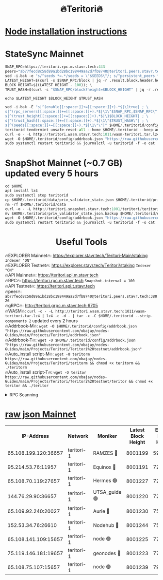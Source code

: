 <h1 align="center"> 🔥Teritori🔥</h1>


[Node installation instructions](https://github.com/obajay/nodes-Guides/tree/main/Projects/Teritori)
=

# StateSync Mainnet
```python
SNAP_RPC=https://teritori.rpc.m.stavr.tech:443
peers="ab77fecd8c58d89a1bd28bc198449aa2d7fb8740@teritori.peers.stavr.tech:38026"
sed -i.bak -e "s/^seeds *=.*/seeds = \"$SEEDS\"/; s/^persistent_peers *=.*/persistent_peers = \"$PEERS\"/" $HOME/.teritorid/config/config.toml
LATEST_HEIGHT=$(curl -s $SNAP_RPC/block | jq -r .result.block.header.height); \
BLOCK_HEIGHT=$((LATEST_HEIGHT - 100)); \
TRUST_HASH=$(curl -s "$SNAP_RPC/block?height=$BLOCK_HEIGHT" | jq -r .result.block_id.hash)

echo $LATEST_HEIGHT $BLOCK_HEIGHT $TRUST_HASH

sed -i.bak -E "s|^(enable[[:space:]]+=[[:space:]]+).*$|\1true| ; \
s|^(rpc_servers[[:space:]]+=[[:space:]]+).*$|\1\"$SNAP_RPC,$SNAP_RPC\"| ; \
s|^(trust_height[[:space:]]+=[[:space:]]+).*$|\1$BLOCK_HEIGHT| ; \
s|^(trust_hash[[:space:]]+=[[:space:]]+).*$|\1\"$TRUST_HASH\"| ; \
s|^(seeds[[:space:]]+=[[:space:]]+).*$|\1\"\"|" $HOME/.teritorid/config/config.toml
teritorid tendermint unsafe-reset-all --home $HOME/.teritorid --keep-addr-book
curl -o - -L http://teritori.wasm.stavr.tech:1011/wasm-teritori.tar.lz4 | lz4 -c -d - | tar -x -C $HOME/.teritorid --strip-components 2
wget -O $HOME/.teritorid/config/addrbook.json "https://raw.githubusercontent.com/obajay/nodes-Guides/main/Projects/Teritori/addrbook.json"
sudo systemctl restart teritorid && journalctl -u teritorid -f -o cat
```

# SnapShot Mainnet (~0.7 GB) updated every 5 hours
```python
cd $HOME
apt install lz4
sudo systemctl stop teritorid
cp $HOME/.teritorid/data/priv_validator_state.json $HOME/.teritorid/priv_validator_state.json.backup
rm -rf $HOME/.teritorid/data
curl -o - -L http://teritori.snapshot.stavr.tech:1001/teritori/teritori-snap.tar.lz4 | lz4 -c -d - | tar -x -C $HOME/.teritorid --strip-components 2
mv $HOME/.teritorid/priv_validator_state.json.backup $HOME/.teritorid/data/priv_validator_state.json
wget -O $HOME/.teritorid/config/addrbook.json "https://raw.githubusercontent.com/obajay/nodes-Guides/main/Projects/Teritori/addrbook.json"
sudo systemctl restart teritorid && journalctl -u teritorid -f -o cat
```
 <h1 align="center"> Useful Tools</h1>

🔥EXPLORER Mainnet🔥:      https://explorer.stavr.tech/Teritori-Main/staking      `Indexer "ON"` \
🔥EXPLORER Testnet🔥:        https://explorer.stavr.tech/Teritori/staking            `Indexer "ON"` \
🔥API Mainnet🔥:                   https://teritori.api.m.stavr.tech \
🔥RPC🔥:                                   https://teritori.rpc.m.stavr.tech                         `Snapshot-interval = 100` \
🔥API Testnet🔥:                     https://teritori.api.t.stavr.tech \
🔥peer🔥:                     `ab77fecd8c58d89a1bd28bc198449aa2d7fb8740@teritori.peers.stavr.tech:38026` \
🔥gRPC🔥:                                http://teritori.grpc.m.stavr.tech:6705 \
🔥WASM🔥: ```curl -o - -L http://teritori.wasm.stavr.tech:1011/wasm-teritori.tar.lz4 | lz4 -c -d - | tar -x -C $HOME/.teritorid --strip-components 2``` updated every 2 hours \
🔥Addrbook-M🔥:    ```wget -O $HOME/.teritorid/config/addrbook.json "https://raw.githubusercontent.com/obajay/nodes-Guides/main/Projects/Teritori/addrbook.json"``` \
🔥Addrbook-T🔥:    ```wget -O $HOME/.teritorid/config/addrbook.json "https://raw.githubusercontent.com/obajay/nodes-Guides/main/Projects/Teritori/Teritori%20testnet/addrbook.json"``` \
🔥Auto_install script-M🔥: ```wget -O teritorm https://raw.githubusercontent.com/obajay/nodes-Guides/main/Projects/Teritori/teritorm && chmod +x teritorm && ./teritorm``` \
🔥Auto_install script-T🔥: ```wget -O teritor https://raw.githubusercontent.com/obajay/nodes-Guides/main/Projects/Teritori/Teritori%20testnet/teritor && chmod +x teritor && ./teritor```

<details>
<summary>RPC Scanning</summary>

<h2 align="center"> We scan nodes in real time every 4 hours. And we provide the final result of RPC endpoints.
We cannot influence the operation of these nodes in any way. </h2>


```python
If Voting Power is higher than 0 --> then the Node is a validator of the network and may be subject to attack and be a potential threat to the chain.
```
```python
We marked such validators with a red symbol
```

</details>

[raw json Mainnet](https://rpc-check.teritorim.stavr.tech/teritorim/rpc-teritorim-result.json)
=



<table><tr><th>IP-Address</th><th>Network</th><th>Moniker</th><th>Latest Block Height</th><th>Earliest Block Height</th><th>Catching Up</th><th>Tx Index</th><th>Voting Power</th><th>Scan Time</th></tr><tr><td>65.108.199.120:36657</td><td>teritori-1</td><td>RAMZES 🔴</td><td>8001199</td><td>5996001</td><td>False</td><td>on</td><td>787918</td><td>2024-03-23T21:51:01.259329032UTC</td></tr><tr><td>95.214.53.76:11957</td><td>teritori-1</td><td>Equinox 🔴</td><td>8001191</td><td>7203180</td><td>False</td><td>on</td><td>1542961</td><td>2024-03-23T21:50:15.831816021UTC</td></tr><tr><td>65.108.70.119:27657</td><td>teritori-1</td><td>Hermes 🟢</td><td>8001227</td><td>7203180</td><td>False</td><td>on</td><td>0</td><td>2024-03-23T21:53:45.189045067UTC</td></tr><tr><td>144.76.29.90:36657</td><td>teritori-1</td><td>UTSA_guide 🟢</td><td>8001220</td><td>7208001</td><td>False</td><td>on</td><td>0</td><td>2024-03-23T21:53:06.230387400UTC</td></tr><tr><td>65.109.92.240:20027</td><td>teritori-1</td><td>Aurie 🔴</td><td>8001230</td><td>7568001</td><td>False</td><td>on</td><td>119310</td><td>2024-03-23T21:54:01.882430798UTC</td></tr><tr><td>152.53.34.76:26610</td><td>teritori-1</td><td>Nodehub 🔴</td><td>8001244</td><td>7580883</td><td>False</td><td>on</td><td>65696</td><td>2024-03-23T21:55:25.712255954UTC</td></tr><tr><td>65.108.141.109:15657</td><td>teritori-1</td><td>node 🟢</td><td>8001225</td><td>7714496</td><td>False</td><td>on</td><td>0</td><td>2024-03-23T21:53:38.102572159UTC</td></tr><tr><td>75.119.146.181:19657</td><td>teritori-1</td><td>geonodes 🔴</td><td>8001223</td><td>7747478</td><td>False</td><td>on</td><td>37624</td><td>2024-03-23T21:53:25.278160133UTC</td></tr><tr><td>65.108.75.107:15657</td><td>teritori-1</td><td>node 🟢</td><td>8001239</td><td>7995732</td><td>False</td><td>on</td><td>0</td><td>2024-03-23T21:54:54.014226567UTC</td></tr></table>
